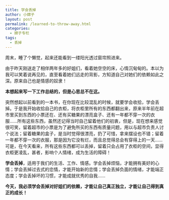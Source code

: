 ```yaml
---
title: 学会丢掉
author: 小嫦子
layout: post
permalink: /learned-to-throw-away.html
categories:
  - 嫦子专栏
tags:
  - 丢掉
---
```

周末，睡了个懒觉，起来还能看到一缕阳光透过窗帘照进来。

由于昨天刚送走了相伴两年多的好姐们，看着她空空的床，心情沉甸甸的。本以为我可以笑着说再见的，直至看着她们远走的背影，方知道自己对她们的依赖如此之深。原来自己也是情感的奴隶！

**本想起来写一下工作总结的，但是心思总不在这。**  


  
突然想起以前看到的一本书，在你现在比较混乱的时候，就要学会收拾，学会丢掉。于是我开始收拾自己的衣柜，将衣柜里所有的东西都翻出来，原来半年前在超市里买到东西的小票还在、还有买糖果的漂亮盒子、还有一年都不穿一次的衣服……所有这些东西，虽然还记得当时自己留着他们的初衷，但是，现在想来感觉很可笑，留着超市的小票是为了避免所买的东西有质量问题，用以与超市负责人讨个说法；留着糖果的盒子，是当时觉得很漂亮，扔了可惜，拿来摆设也不错；留着一年都不穿一次的衣服，那是因为它没有烂，而且总觉得总会有穿得上的一天……可是，在今天看来，所有这些东西都可以丢掉，留着只会占用了衣柜的空间，显得衣柜更凌乱，甚者，影响个人情绪，成为生活的障碍！

**学会丢掉**，适用于我们的生活、工作、情感。学会丢掉烦恼，才能拥有美好的心情；学会丢掉过去式的恋情，才能开始新的恋情；学会丢掉负面的情绪，才能端正态度；学会丢掉坏的习惯，才能成就优秀的自我……

**今天，我必须学会丢掉对好姐们的依赖，才能让自己真正独立，才能让自己得到真正的成长！**